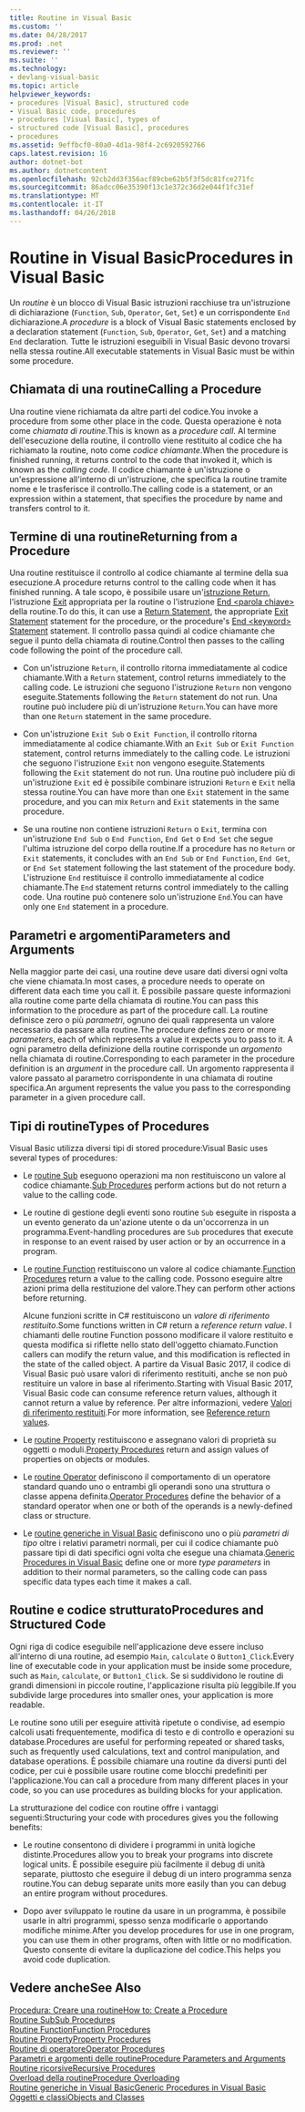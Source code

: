 ```yaml
---
title: Routine in Visual Basic
ms.custom: ''
ms.date: 04/28/2017
ms.prod: .net
ms.reviewer: ''
ms.suite: ''
ms.technology:
- devlang-visual-basic
ms.topic: article
helpviewer_keywords:
- procedures [Visual Basic], structured code
- Visual Basic code, procedures
- procedures [Visual Basic], types of
- structured code [Visual Basic], procedures
- procedures
ms.assetid: 9effbcf0-80a0-4d1a-98f4-2c6920592766
caps.latest.revision: 16
author: dotnet-bot
ms.author: dotnetcontent
ms.openlocfilehash: 92cb2dd3f356acf89cbe62b5f3f5dc81fce271fc
ms.sourcegitcommit: 86adcc06e35390f13c1e372c36d2e044f1fc31ef
ms.translationtype: MT
ms.contentlocale: it-IT
ms.lasthandoff: 04/26/2018
---
```

# <a name="procedures-in-visual-basic"></a><span data-ttu-id="28955-102">Routine in Visual Basic</span><span class="sxs-lookup"><span data-stu-id="28955-102">Procedures in Visual Basic</span></span>
<span data-ttu-id="28955-103">Un *routine* è un blocco di Visual Basic istruzioni racchiuse tra un'istruzione di dichiarazione (`Function`, `Sub`, `Operator`, `Get`, `Set`) e un corrispondente `End` dichiarazione.</span><span class="sxs-lookup"><span data-stu-id="28955-103">A *procedure* is a block of Visual Basic statements enclosed by a declaration statement (`Function`, `Sub`, `Operator`, `Get`, `Set`) and a matching `End` declaration.</span></span> <span data-ttu-id="28955-104">Tutte le istruzioni eseguibili in Visual Basic devono trovarsi nella stessa routine.</span><span class="sxs-lookup"><span data-stu-id="28955-104">All executable statements in Visual Basic must be within some procedure.</span></span>  
  
## <a name="calling-a-procedure"></a><span data-ttu-id="28955-105">Chiamata di una routine</span><span class="sxs-lookup"><span data-stu-id="28955-105">Calling a Procedure</span></span>  
 <span data-ttu-id="28955-106">Una routine viene richiamata da altre parti del codice.</span><span class="sxs-lookup"><span data-stu-id="28955-106">You invoke a procedure from some other place in the code.</span></span> <span data-ttu-id="28955-107">Questa operazione è nota come *chiamata di routine*.</span><span class="sxs-lookup"><span data-stu-id="28955-107">This is known as a *procedure call*.</span></span> <span data-ttu-id="28955-108">Al termine dell'esecuzione della routine, il controllo viene restituito al codice che ha richiamato la routine, noto come *codice chiamante*.</span><span class="sxs-lookup"><span data-stu-id="28955-108">When the procedure is finished running, it returns control to the code that invoked it, which is known as the *calling code*.</span></span> <span data-ttu-id="28955-109">Il codice chiamante è un'istruzione o un'espressione all'interno di un'istruzione, che specifica la routine tramite nome e le trasferisce il controllo.</span><span class="sxs-lookup"><span data-stu-id="28955-109">The calling code is a statement, or an expression within a statement, that specifies the procedure by name and transfers control to it.</span></span>  
  
## <a name="returning-from-a-procedure"></a><span data-ttu-id="28955-110">Termine di una routine</span><span class="sxs-lookup"><span data-stu-id="28955-110">Returning from a Procedure</span></span>  
 <span data-ttu-id="28955-111">Una routine restituisce il controllo al codice chiamante al termine della sua esecuzione.</span><span class="sxs-lookup"><span data-stu-id="28955-111">A procedure returns control to the calling code when it has finished running.</span></span> <span data-ttu-id="28955-112">A tale scopo, è possibile usare un'[istruzione Return](../../../../visual-basic/language-reference/statements/return-statement.md), l'istruzione [Exit](../../../../visual-basic/language-reference/statements/exit-statement.md) appropriata per la routine o l'istruzione [End \<parola chiave>](../../../../visual-basic/language-reference/statements/end-keyword-statement.md) della routine.</span><span class="sxs-lookup"><span data-stu-id="28955-112">To do this, it can use a [Return Statement](../../../../visual-basic/language-reference/statements/return-statement.md), the appropriate [Exit Statement](../../../../visual-basic/language-reference/statements/exit-statement.md) statement for the procedure, or the procedure's [End \<keyword> Statement](../../../../visual-basic/language-reference/statements/end-keyword-statement.md) statement.</span></span> <span data-ttu-id="28955-113">Il controllo passa quindi al codice chiamante che segue il punto della chiamata di routine.</span><span class="sxs-lookup"><span data-stu-id="28955-113">Control then passes to the calling code following the point of the procedure call.</span></span>  
  
-   <span data-ttu-id="28955-114">Con un'istruzione `Return`, il controllo ritorna immediatamente al codice chiamante.</span><span class="sxs-lookup"><span data-stu-id="28955-114">With a `Return` statement, control returns immediately to the calling code.</span></span> <span data-ttu-id="28955-115">Le istruzioni che seguono l'istruzione `Return` non vengono eseguite.</span><span class="sxs-lookup"><span data-stu-id="28955-115">Statements following the `Return` statement do not run.</span></span> <span data-ttu-id="28955-116">Una routine può includere più di un'istruzione `Return`.</span><span class="sxs-lookup"><span data-stu-id="28955-116">You can have more than one `Return` statement in the same procedure.</span></span>  
  
-   <span data-ttu-id="28955-117">Con un'istruzione `Exit Sub` o `Exit Function`, il controllo ritorna immediatamente al codice chiamante.</span><span class="sxs-lookup"><span data-stu-id="28955-117">With an `Exit Sub` or `Exit Function` statement, control returns immediately to the calling code.</span></span> <span data-ttu-id="28955-118">Le istruzioni che seguono l'istruzione `Exit` non vengono eseguite.</span><span class="sxs-lookup"><span data-stu-id="28955-118">Statements following the `Exit` statement do not run.</span></span> <span data-ttu-id="28955-119">Una routine può includere più di un'istruzione `Exit` ed è possibile combinare istruzioni `Return` e `Exit` nella stessa routine.</span><span class="sxs-lookup"><span data-stu-id="28955-119">You can have more than one `Exit` statement in the same procedure, and you can mix `Return` and `Exit` statements in the same procedure.</span></span>  
  
-   <span data-ttu-id="28955-120">Se una routine non contiene istruzioni `Return` o `Exit`, termina con un'istruzione `End Sub` o `End Function`, `End Get` o `End Set` che segue l'ultima istruzione del corpo della routine.</span><span class="sxs-lookup"><span data-stu-id="28955-120">If a procedure has no `Return` or `Exit` statements, it concludes with an `End Sub` or `End Function`, `End Get`, or `End Set` statement following the last statement of the procedure body.</span></span> <span data-ttu-id="28955-121">L'istruzione `End` restituisce il controllo immediatamente al codice chiamante.</span><span class="sxs-lookup"><span data-stu-id="28955-121">The `End` statement returns control immediately to the calling code.</span></span> <span data-ttu-id="28955-122">Una routine può contenere solo un'istruzione `End`.</span><span class="sxs-lookup"><span data-stu-id="28955-122">You can have only one `End` statement in a procedure.</span></span>  
  
## <a name="parameters-and-arguments"></a><span data-ttu-id="28955-123">Parametri e argomenti</span><span class="sxs-lookup"><span data-stu-id="28955-123">Parameters and Arguments</span></span>  
 <span data-ttu-id="28955-124">Nella maggior parte dei casi, una routine deve usare dati diversi ogni volta che viene chiamata.</span><span class="sxs-lookup"><span data-stu-id="28955-124">In most cases, a procedure needs to operate on different data each time you call it.</span></span> <span data-ttu-id="28955-125">È possibile passare queste informazioni alla routine come parte della chiamata di routine.</span><span class="sxs-lookup"><span data-stu-id="28955-125">You can pass this information to the procedure as part of the procedure call.</span></span> <span data-ttu-id="28955-126">La routine definisce zero o più *parametri*, ognuno dei quali rappresenta un valore necessario da passare alla routine.</span><span class="sxs-lookup"><span data-stu-id="28955-126">The procedure defines zero or more *parameters*, each of which represents a value it expects you to pass to it.</span></span> <span data-ttu-id="28955-127">A ogni parametro della definizione della routine corrisponde un *argomento* nella chiamata di routine.</span><span class="sxs-lookup"><span data-stu-id="28955-127">Corresponding to each parameter in the procedure definition is an *argument* in the procedure call.</span></span> <span data-ttu-id="28955-128">Un argomento rappresenta il valore passato al parametro corrispondente in una chiamata di routine specifica.</span><span class="sxs-lookup"><span data-stu-id="28955-128">An argument represents the value you pass to the corresponding parameter in a given procedure call.</span></span>  
  
## <a name="types-of-procedures"></a><span data-ttu-id="28955-129">Tipi di routine</span><span class="sxs-lookup"><span data-stu-id="28955-129">Types of Procedures</span></span>  
 <span data-ttu-id="28955-130">Visual Basic utilizza diversi tipi di stored procedure:</span><span class="sxs-lookup"><span data-stu-id="28955-130">Visual Basic uses several types of procedures:</span></span>  
  
-   <span data-ttu-id="28955-131">Le [routine Sub](./sub-procedures.md) eseguono operazioni ma non restituiscono un valore al codice chiamante.</span><span class="sxs-lookup"><span data-stu-id="28955-131">[Sub Procedures](./sub-procedures.md) perform actions but do not return a value to the calling code.</span></span>  
  
-   <span data-ttu-id="28955-132">Le routine di gestione degli eventi sono routine `Sub` eseguite in risposta a un evento generato da un'azione utente o da un'occorrenza in un programma.</span><span class="sxs-lookup"><span data-stu-id="28955-132">Event-handling procedures are `Sub` procedures that execute in response to an event raised by user action or by an occurrence in a program.</span></span>  
  
-   <span data-ttu-id="28955-133">Le [routine Function](./function-procedures.md) restituiscono un valore al codice chiamante.</span><span class="sxs-lookup"><span data-stu-id="28955-133">[Function Procedures](./function-procedures.md) return a value to the calling code.</span></span> <span data-ttu-id="28955-134">Possono eseguire altre azioni prima della restituzione del valore.</span><span class="sxs-lookup"><span data-stu-id="28955-134">They can perform other actions before returning.</span></span>

    <span data-ttu-id="28955-135">Alcune funzioni scritte in C# restituiscono un *valore di riferimento restituito*.</span><span class="sxs-lookup"><span data-stu-id="28955-135">Some functions written in C# return a *reference return value*.</span></span> <span data-ttu-id="28955-136">I chiamanti delle routine Function possono modificare il valore restituito e questa modifica si riflette nello stato dell'oggetto chiamato.</span><span class="sxs-lookup"><span data-stu-id="28955-136">Function callers can modify the return value, and this modification is reflected in the state of the called object.</span></span> <span data-ttu-id="28955-137">A partire da Visual Basic 2017, il codice di Visual Basic può usare valori di riferimento restituiti, anche se non può restituire un valore in base al riferimento.</span><span class="sxs-lookup"><span data-stu-id="28955-137">Starting with Visual Basic 2017, Visual Basic code can consume reference return values, although it cannot return a value by reference.</span></span> <span data-ttu-id="28955-138">Per altre informazioni, vedere [Valori di riferimento restituiti](ref-return-values.md).</span><span class="sxs-lookup"><span data-stu-id="28955-138">For more information, see [Reference return values](ref-return-values.md).</span></span>
  
-   <span data-ttu-id="28955-139">Le [routine Property](./property-procedures.md) restituiscono e assegnano valori di proprietà su oggetti o moduli.</span><span class="sxs-lookup"><span data-stu-id="28955-139">[Property Procedures](./property-procedures.md) return and assign values of properties on objects or modules.</span></span>  
  
-   <span data-ttu-id="28955-140">Le [routine Operator](./operator-procedures.md) definiscono il comportamento di un operatore standard quando uno o entrambi gli operandi sono una struttura o classe appena definita.</span><span class="sxs-lookup"><span data-stu-id="28955-140">[Operator Procedures](./operator-procedures.md) define the behavior of a standard operator when one or both of the operands is a newly-defined class or structure.</span></span>  
  
-   <span data-ttu-id="28955-141">Le [routine generiche in Visual Basic](../../../../visual-basic/programming-guide/language-features/data-types/generic-procedures.md) definiscono uno o più *parametri di tipo* oltre i relativi parametri normali, per cui il codice chiamante può passare tipi di dati specifici ogni volta che esegue una chiamata.</span><span class="sxs-lookup"><span data-stu-id="28955-141">[Generic Procedures in Visual Basic](../../../../visual-basic/programming-guide/language-features/data-types/generic-procedures.md) define one or more *type parameters* in addition to their normal parameters, so the calling code can pass specific data types each time it makes a call.</span></span>  
  
## <a name="procedures-and-structured-code"></a><span data-ttu-id="28955-142">Routine e codice strutturato</span><span class="sxs-lookup"><span data-stu-id="28955-142">Procedures and Structured Code</span></span>  
 <span data-ttu-id="28955-143">Ogni riga di codice eseguibile nell'applicazione deve essere incluso all'interno di una routine, ad esempio `Main`, `calculate` o `Button1_Click`.</span><span class="sxs-lookup"><span data-stu-id="28955-143">Every line of executable code in your application must be inside some procedure, such as `Main`, `calculate`, or `Button1_Click`.</span></span> <span data-ttu-id="28955-144">Se si suddividono le routine di grandi dimensioni in piccole routine, l'applicazione risulta più leggibile.</span><span class="sxs-lookup"><span data-stu-id="28955-144">If you subdivide large procedures into smaller ones, your application is more readable.</span></span>  
  
 <span data-ttu-id="28955-145">Le routine sono utili per eseguire attività ripetute o condivise, ad esempio calcoli usati frequentemente, modifica di testo e di controllo e operazioni su database.</span><span class="sxs-lookup"><span data-stu-id="28955-145">Procedures are useful for performing repeated or shared tasks, such as frequently used calculations, text and control manipulation, and database operations.</span></span> <span data-ttu-id="28955-146">È possibile chiamare una routine da diversi punti del codice, per cui è possibile usare routine come blocchi predefiniti per l'applicazione.</span><span class="sxs-lookup"><span data-stu-id="28955-146">You can call a procedure from many different places in your code, so you can use procedures as building blocks for your application.</span></span>  
  
 <span data-ttu-id="28955-147">La strutturazione del codice con routine offre i vantaggi seguenti:</span><span class="sxs-lookup"><span data-stu-id="28955-147">Structuring your code with procedures gives you the following benefits:</span></span>  
  
-   <span data-ttu-id="28955-148">Le routine consentono di dividere i programmi in unità logiche distinte.</span><span class="sxs-lookup"><span data-stu-id="28955-148">Procedures allow you to break your programs into discrete logical units.</span></span> <span data-ttu-id="28955-149">È possibile eseguire più facilmente il debug di unità separate, piuttosto che eseguire il debug di un intero programma senza routine.</span><span class="sxs-lookup"><span data-stu-id="28955-149">You can debug separate units more easily than you can debug an entire program without procedures.</span></span>  
  
-   <span data-ttu-id="28955-150">Dopo aver sviluppato le routine da usare in un programma, è possibile usarle in altri programmi, spesso senza modificarle o apportando modifiche minime.</span><span class="sxs-lookup"><span data-stu-id="28955-150">After you develop procedures for use in one program, you can use them in other programs, often with little or no modification.</span></span> <span data-ttu-id="28955-151">Questo consente di evitare la duplicazione del codice.</span><span class="sxs-lookup"><span data-stu-id="28955-151">This helps you avoid code duplication.</span></span>  
  
## <a name="see-also"></a><span data-ttu-id="28955-152">Vedere anche</span><span class="sxs-lookup"><span data-stu-id="28955-152">See Also</span></span>  
 [<span data-ttu-id="28955-153">Procedura: Creare una routine</span><span class="sxs-lookup"><span data-stu-id="28955-153">How to: Create a Procedure</span></span>](./how-to-create-a-procedure.md)  
 [<span data-ttu-id="28955-154">Routine Sub</span><span class="sxs-lookup"><span data-stu-id="28955-154">Sub Procedures</span></span>](./sub-procedures.md)  
 [<span data-ttu-id="28955-155">Routine Function</span><span class="sxs-lookup"><span data-stu-id="28955-155">Function Procedures</span></span>](./function-procedures.md)  
 [<span data-ttu-id="28955-156">Routine Property</span><span class="sxs-lookup"><span data-stu-id="28955-156">Property Procedures</span></span>](./property-procedures.md)  
 [<span data-ttu-id="28955-157">Routine di operatore</span><span class="sxs-lookup"><span data-stu-id="28955-157">Operator Procedures</span></span>](./operator-procedures.md)  
 [<span data-ttu-id="28955-158">Parametri e argomenti delle routine</span><span class="sxs-lookup"><span data-stu-id="28955-158">Procedure Parameters and Arguments</span></span>](./procedure-parameters-and-arguments.md)  
 [<span data-ttu-id="28955-159">Routine ricorsive</span><span class="sxs-lookup"><span data-stu-id="28955-159">Recursive Procedures</span></span>](./recursive-procedures.md)  
 [<span data-ttu-id="28955-160">Overload della routine</span><span class="sxs-lookup"><span data-stu-id="28955-160">Procedure Overloading</span></span>](./procedure-overloading.md)  
 [<span data-ttu-id="28955-161">Routine generiche in Visual Basic</span><span class="sxs-lookup"><span data-stu-id="28955-161">Generic Procedures in Visual Basic</span></span>](../../../../visual-basic/programming-guide/language-features/data-types/generic-procedures.md)  
 [<span data-ttu-id="28955-162">Oggetti e classi</span><span class="sxs-lookup"><span data-stu-id="28955-162">Objects and Classes</span></span>](../../../../visual-basic/programming-guide/language-features/objects-and-classes/index.md)
